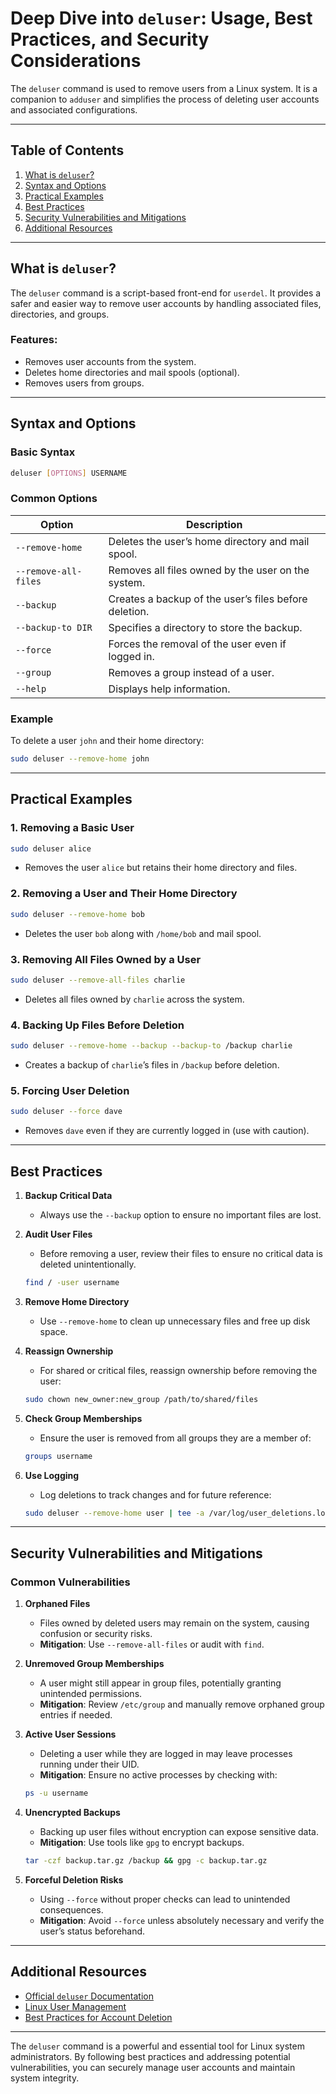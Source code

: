 # Deep Dive into `deluser`: Usage, Best Practices, and Security Considerations

The `deluser` command is used to remove users from a Linux system. It is a companion to `adduser` and simplifies the process of deleting user accounts and associated configurations.

---

## Table of Contents
1. [What is `deluser`?](#what-is-deluser)
2. [Syntax and Options](#syntax-and-options)
3. [Practical Examples](#practical-examples)
4. [Best Practices](#best-practices)
5. [Security Vulnerabilities and Mitigations](#security-vulnerabilities-and-mitigations)
6. [Additional Resources](#additional-resources)

---

## What is `deluser`?
The `deluser` command is a script-based front-end for `userdel`. It provides a safer and easier way to remove user accounts by handling associated files, directories, and groups.

### Features:
- Removes user accounts from the system.
- Deletes home directories and mail spools (optional).
- Removes users from groups.

---

## Syntax and Options

### Basic Syntax
```bash
deluser [OPTIONS] USERNAME
```

### Common Options
| Option              | Description                                                     |
|---------------------|-----------------------------------------------------------------|
| `--remove-home`     | Deletes the user’s home directory and mail spool.              |
| `--remove-all-files`| Removes all files owned by the user on the system.             |
| `--backup`          | Creates a backup of the user’s files before deletion.          |
| `--backup-to DIR`   | Specifies a directory to store the backup.                    |
| `--force`           | Forces the removal of the user even if logged in.             |
| `--group`           | Removes a group instead of a user.                            |
| `--help`            | Displays help information.                                     |

### Example
To delete a user `john` and their home directory:
```bash
sudo deluser --remove-home john
```

---

## Practical Examples

### 1. Removing a Basic User
```bash
sudo deluser alice
```
- Removes the user `alice` but retains their home directory and files.

### 2. Removing a User and Their Home Directory
```bash
sudo deluser --remove-home bob
```
- Deletes the user `bob` along with `/home/bob` and mail spool.

### 3. Removing All Files Owned by a User
```bash
sudo deluser --remove-all-files charlie
```
- Deletes all files owned by `charlie` across the system.

### 4. Backing Up Files Before Deletion
```bash
sudo deluser --remove-home --backup --backup-to /backup charlie
```
- Creates a backup of `charlie`’s files in `/backup` before deletion.

### 5. Forcing User Deletion
```bash
sudo deluser --force dave
```
- Removes `dave` even if they are currently logged in (use with caution).

---

## Best Practices

1. **Backup Critical Data**
   - Always use the `--backup` option to ensure no important files are lost.

2. **Audit User Files**
   - Before removing a user, review their files to ensure no critical data is deleted unintentionally.
   ```bash
   find / -user username
   ```

3. **Remove Home Directory**
   - Use `--remove-home` to clean up unnecessary files and free up disk space.

4. **Reassign Ownership**
   - For shared or critical files, reassign ownership before removing the user:
   ```bash
   sudo chown new_owner:new_group /path/to/shared/files
   ```

5. **Check Group Memberships**
   - Ensure the user is removed from all groups they are a member of:
   ```bash
   groups username
   ```

6. **Use Logging**
   - Log deletions to track changes and for future reference:
   ```bash
   sudo deluser --remove-home user | tee -a /var/log/user_deletions.log
   ```

---

## Security Vulnerabilities and Mitigations

### Common Vulnerabilities

1. **Orphaned Files**
   - Files owned by deleted users may remain on the system, causing confusion or security risks.
   - **Mitigation**: Use `--remove-all-files` or audit with `find`.

2. **Unremoved Group Memberships**
   - A user might still appear in group files, potentially granting unintended permissions.
   - **Mitigation**: Review `/etc/group` and manually remove orphaned group entries if needed.

3. **Active User Sessions**
   - Deleting a user while they are logged in may leave processes running under their UID.
   - **Mitigation**: Ensure no active processes by checking with:
   ```bash
   ps -u username
   ```

4. **Unencrypted Backups**
   - Backing up user files without encryption can expose sensitive data.
   - **Mitigation**: Use tools like `gpg` to encrypt backups.
   ```bash
   tar -czf backup.tar.gz /backup && gpg -c backup.tar.gz
   ```

5. **Forceful Deletion Risks**
   - Using `--force` without proper checks can lead to unintended consequences.
   - **Mitigation**: Avoid `--force` unless absolutely necessary and verify the user’s status beforehand.

---

## Additional Resources
- [Official `deluser` Documentation](https://manpages.debian.org/deluser)
- [Linux User Management](https://www.cyberciti.biz/tips/linux-user-management.html)
- [Best Practices for Account Deletion](https://www.redhat.com/sysadmin/user-deletion-best-practices)

---

The `deluser` command is a powerful and essential tool for Linux system administrators. By following best practices and addressing potential vulnerabilities, you can securely manage user accounts and maintain system integrity.
